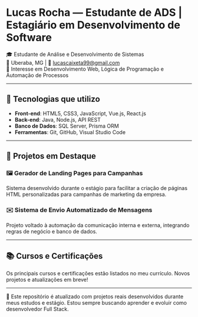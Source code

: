 # Lucas Rocha — Estudante de ADS | Estagiário em Desenvolvimento de Software

🎓 Estudante de Análise e Desenvolvimento de Sistemas  
📍 Uberaba, MG | 📧 lucascaixeta99@gmail.com  
🧠 Interesse em Desenvolvimento Web, Lógica de Programação e Automação de Processos

---

## 🚀 Tecnologias que utilizo

- **Front-end**: HTML5, CSS3, JavaScript, Vue.js, React.js  
- **Back-end**: Java, Node.js, API REST  
- **Banco de Dados**: SQL Server, Prisma ORM  
- **Ferramentas**: Git, GitHub, Visual Studio Code

---

## 🧩 Projetos em Destaque

### 🖼 Gerador de Landing Pages para Campanhas
Sistema desenvolvido durante o estágio para facilitar a criação de páginas HTML personalizadas para campanhas de marketing da empresa.

### ✉️ Sistema de Envio Automatizado de Mensagens
Projeto voltado à automação da comunicação interna e externa, integrando regras de negócio e banco de dados.

---

## 📚 Cursos e Certificações

Os principais cursos e certificações estão listados no meu currículo. Novos projetos e atualizações em breve!

---

🔄 Este repositório é atualizado com projetos reais desenvolvidos durante meus estudos e estágio. Estou sempre buscando aprender e evoluir como desenvolvedor Full Stack.

